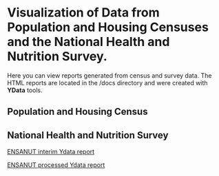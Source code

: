 # Visualization of Data from Population and Housing Censuses and the National Health and Nutrition Survey.
Here you can view reports generated from census and survey data. The HTML reports are located in the /docs directory and were created with **YData** tools.

## Population and Housing Census



## National Health and Nutrition Survey

[ENSANUT interim Ydata report](docs/interim-MH-data.html)

[ENSANUT processed Ydata report](docs/processed-MH-data.html)


